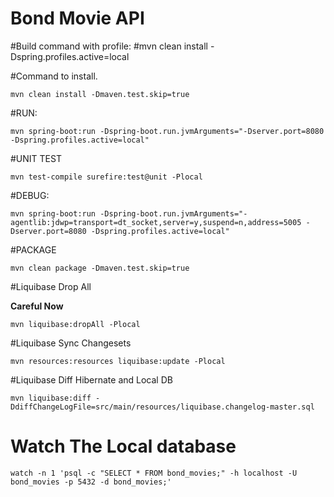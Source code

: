 # Bond Movie API

#Build command with profile:
#mvn clean install -Dspring.profiles.active=local

#Command to install.

```shell script
mvn clean install -Dmaven.test.skip=true
```

#RUN:

```shell script
mvn spring-boot:run -Dspring-boot.run.jvmArguments="-Dserver.port=8080 -Dspring.profiles.active=local"
```

#UNIT TEST

```shell script
mvn test-compile surefire:test@unit -Plocal
```

#DEBUG:

```shell script
mvn spring-boot:run -Dspring-boot.run.jvmArguments="-agentlib:jdwp=transport=dt_socket,server=y,suspend=n,address=5005 -Dserver.port=8080 -Dspring.profiles.active=local"
```

#PACKAGE

```shell script
mvn clean package -Dmaven.test.skip=true
```

#Liquibase Drop All

**Careful Now**

```shell script
mvn liquibase:dropAll -Plocal
```

#Liquibase Sync Changesets

```shell script
mvn resources:resources liquibase:update -Plocal
```

#Liquibase Diff Hibernate and Local DB

```shell script
mvn liquibase:diff -DdiffChangeLogFile=src/main/resources/liquibase.changelog-master.sql
```

# Watch The Local database

```shell script
watch -n 1 'psql -c "SELECT * FROM bond_movies;" -h localhost -U bond_movies -p 5432 -d bond_movies;'
```

